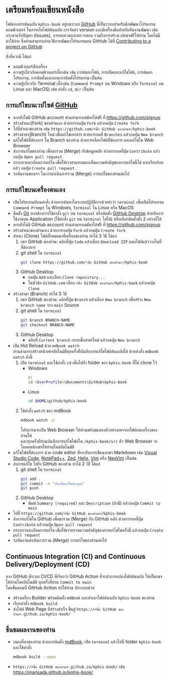 # เตรียมพร้อมเขียนหนังสือ
ไฟล์เอกสารต้นฉบับ `kphis-book` อยู่บนระบบ [GitHub](https://github.com) ที่เป็นระบบสำหรับนักพัฒนาโปรแกรมคอมพิวเตอร์ ในการเก็บไฟล์ต้นฉบับ การจัดทำ version และมีเครื่องมือสำหรับทีมงานพัฒนา เช่น กระดานรับปัญหา (Issues), การทบทวนและตรวจสอบ รวมถึงการสร้างเวปเพจฟรีให้ท่าน โดยไม่มีค่าใช้จ่าย ซึ่งท่านสามารถอ่านวิธีการพัฒนาโปรแกรมบน GitHub ได้ที่ [Contributing to a project on GitHub](https://docs.github.com/en/get-started/exploring-projects-on-github/contributing-to-a-project)

สิ่งที่ควรมี ได้แก่
* คอมพิวเตอร์สักเครื่อง
* ความรู้เกี่ยวกับคอมพิวเตอร์เบื้องต้น เช่น การค้นหาไฟล์, การเปิดและแก้ไขไฟล์, การค้นหาโปรแกรม, การติดตั้งและถอนการติดตั้งโปรแกรม เป็นต้น
* ความรู้เกี่ยวกับ Terminal เบื้องต้น (`Command Prompt` บน Windows หรือ `Terminal` บน Linux และ MacOS) เช่น คำสั่ง `cd`, `dir` เป็นต้น

## การแก้ไขบนเวปไซต์ [GitHub](https://github.com)
* หากยังไม่มี GitHub account ท่านสามารถสมัครได้ฟรี ที่ <https://github.com/signup>
* สร้างสำเนา(Fork) ของท่านเอง ด้วยการกดปุ่ม `Fork` แล้วกดปุ่ม `Create fork`
* ไปที่สำเนาของท่าน เช่น `https://github.com/<ชื่อ GitHub ของท่าน>/kphis-book`
* สร้างสาขา(ฺฺBranch) ใหม่ เพื่อแก้ไขเอกสาร ด้วยการกดที่ `Branches` แล้วกดปุ่ม `New branch`
* แก้ไขไฟล์ที่ต้องการ ใน Branch ของท่าน ด้วยการเลือกไฟล์ที่ต้องการ และแก้ไขใน Web Browser
* ส่งการแก้ไขของท่าน เพื่อมารวม (Merge) กับข้อมูลหลัก ด้วยการกดที่ปุ่ม `Contribute` แล้วกดปุ่ม `Open pull request`
* กรอกรายละเอียดการแก้ไข เพื่อให้เราสามารถมองเห็นความสำคัญของการแก้ไขนี้ได้ หากเรียบร้อยแล้ว กดปุ่ม `Create pull request`
* รอทีมงานของเรา ในการดำเนินการรวม (Merge) การแก้ไขของท่านต่อไป

## การแก้ไขบนเครื่องตนเอง
* เปิดโปรแกรมป้อนคำสั่ง ด้วยการค้นหาในระบบปฏิบัติการด้วยคำว่า `terminal` เพื่อเปิดโปรแกรม `Command Prompt` ใน Windows, `Terminal` ใน Linux หรือ MacOS
* ติดตั้ง [Git](https://git-scm.com/) หากต้องการใช้คำสั่ง `git` บน `terminal` หรือติดตั้ง [GitHub Desktop](https://github.com/apps/desktop) สำหรับการใช้งานบน Application (ใช้คำสั่ง `git` บน `terminal` ไม่ได้) หรือเลือกติดตั้งทั้ง 2 อย่างก็ได้
* หากยังไม่มี GitHub account ท่านสามารถสมัครได้ฟรี ที่ <https://github.com/signup>
* สร้างสำเนาของท่านเอง ด้วยการกดปุ่ม `Fork` แล้วกดปุ่ม `Create fork`
* สำเนา (Clone) ไฟล์ทั้งหมดมาที่เครื่องของท่าน ทำได้ 3 วิธี ได้แก่
    1. เพจ GitHub ของท่าน: คลิกที่ปุ่ม `Code` แล้วเลือก `Download ZIP` แตกไฟล์แล้ววางในที่ที่ต้องการ
    1. git shell ใน `terminal`
        ```bash
        git clone https://github.com/<ชื่อ GitHub ของท่าน>/kphis-book
        ```
    1. GitHub Desktop
        * กดปุ่ม `Add` และเลือก `Clone repository...`  
        * ในหัวข้อ `GitHub.com` เลือก `<ชื่อ GitHub ของท่าน>/kphis-book` แล้วกดปุ่ม `Clone`
* สร้างสาขา (Branch) ทำได้ 3 วิธี
    1. เพจ GitHub ของท่าน: คลิกที่ปุ่ม `Branch` แล้วเลือก `New branch` เพื่อสร้าง `New branch name` จาก `main` Source
    1. git shell ใน `terminal`
        ```bash
        git branch BRANCH-NAME
        git checkout BRANCH-NAME
        ```
    1. GitHub Desktop
        * คลิกที่ `Current branch` กรอกชื่อสาขาใหม่ แล้วกดปุ่ม `New branch`
* เปิด Hot Reload ด้วย `mdbook watch`  
    ท่านสามารถสร้างหน้าเพจอัตโนมัติทุกครั้งที่บันทึกการแก้ไขไฟล์ต้นฉบับได้ ด้วยคำสั่ง `mdbook watch` ดังนี้
    1. เปิด `terminal` และใช้คำสั่ง `cd` เพื่อไปยัง folder ของ `kphis-book` ที่ได้ clone ไว้
        * Windows
            ```bat
            c:
            cd %UserProfile%\Documents\GitHub\kphis-book
            ```
        * Linux
            ```bash
            cd $HOME/github/kphis-book
            ```
    1. ใช้คำสั่ง `watch` ของ mdBook 
        ```bash
        mdbook watch -o
        ```
        โปรแกรมจะเปิด Web Browser ให้ท่านพร้อมแสดงตัวอย่างเพจจากไฟล์บนเครื่องของท่านให้  
        และทุกครั้งที่ท่านบันทึกการแก้ไขไฟล์ใน `/kphis-book/src` ตัว Web Browser จะโหลดหน้าเพจให้ท่านใหม่อัตโนมัติ
* แก้ไขไฟล์ที่ต้องการ ด้วย code editor ที่รองรับการเขียนภาษา Markdown เช่น [Visual Studio Code](https://code.visualstudio.com/), [NotePad++](https://notepad-plus-plus.org/), [Zed](https://zed.dev/), [Helix](https://helix-editor.vercel.app/), [Vim](https://www.vim.org/) หรือ [NeoVim](https://neovim.io/) เป็นต้น
* ส่งการแก้ไข ไปยัง GitHub ของท่าน ทำได้ 2 วิธี ได้แก่
    1. git shell ใน `terminal`
        ```bash
        git add .
        git commit -m "ประเด็นแก้ไขของคุณ"
        git push
        ```
    1. GitHub Desktop
        * พิมพ์ `Summary (required)` และ `Description` (ถ้ามี) แล้วกดปุ่ม `Commit to main`
* ไปที่ `https://github.com/<ชื่อ GitHub ของท่าน>/kphis-book`
* ส่งการแก้ไขใน GitHub เพื่อมารวม (Merge) กับ GitHub หลัก ด้วยการกดที่ปุ่ม `Contribute` แล้วกดปุ่ม `Open pull request`
* กรอกรายละเอียดการแก้ไข เพื่อให้เราทราบความสำคัญของการแก้ไขในครั้งนี้ แล้วกดปุ่ม `Create pull request`
* รอทีมงานดำเนินการรวม (Merge) การแก้ไขของท่านต่อไป

## Continuous Integration (CI) and Continuous Delivery/Deployment (CD)
ทาง GitHub มีระบบ CI/CD ที่เรียกว่า GitHub Action ที่จะทำการแปลงไฟล์ต้นฉบับ ให้เป็นเพจให้ท่านโดยอัตโนมัติ ทุกครั้งที่ท่าน `Commit to main`  
โดยขั้นตอนที่ GitHub Action ทำให้ท่าน ประกอบด้วย
* สร้างเครื่อง Builder พร้อมติดตั้ง `mdBook` และสำเนาไฟล์ต้นฉบับ `kphis-book` ของท่าน
* เรียกคำสั่ง `mdbook build`
* ส่งไฟล์ Web Page ที่สร้างสำเร็จ ขึ้นสู่ `https://<ชื่อ GitHub ของท่าน>.github.io/kphis-book/`

## ชื่นชมผลงานของท่าน
* บนเครื่องของท่าน ด้วยการติดตั้ง [mdBook](https://rust-lang.github.io/mdBook/guide/installation.html), เปิด `terminal` แล้วไปที่ folder `kphis-book` และใช้คำสั่ง 
    ```bash
    mdbook build --open
    ``` 
* `https://<ชื่อ GitHub ของท่าน>.github.io/kphis-book/` เช่น https://marisada.github.io/kphis-book/